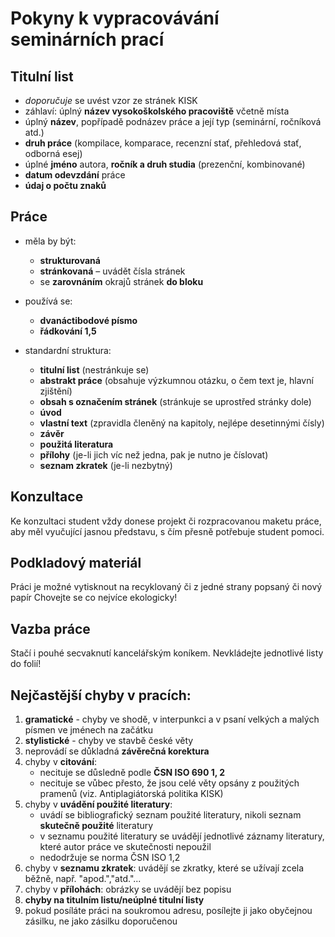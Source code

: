 # Pokyny k vypracovávání seminárních prací 

## Titulní list 

- *doporučuje* se uvést vzor ze stránek KISK 
- záhlaví: úplný **název vysokoškolského pracoviště** včetně místa 
- úplný **název**, popřípadě podnázev práce a její typ (seminární, ročníková atd.) 
- **druh práce** (kompilace, komparace, recenzní stať, přehledová stať, odborná esej)
- úplné **jméno** autora, **ročník a druh studia** (prezenční, kombinované) 
- **datum odevzdání** práce 
- **údaj o počtu znaků**

## Práce

- měla by být: 
	- **strukturovaná** 
	- **stránkovaná** – uvádět čísla stránek 
	- se **zarovnáním** okrajů stránek **do bloku**

- používá se: 
	- **dvanáctibodové písmo**
	- **řádkování 1,5**

- standardní struktura: 
	- **titulní list** (nestránkuje se) 
	- **abstrakt práce** (obsahuje výzkumnou otázku, o čem text je, hlavní zjištění)
	- **obsah s označením stránek** (stránkuje se uprostřed stránky dole) 
	- **úvod**
	- **vlastní text** (zpravidla členěný na kapitoly, nejlépe desetinnými čísly) 
	- **závěr**
	- **použitá literatura** 
	- **přílohy** (je-li jich víc než jedna, pak je nutno je číslovat) 
	- **seznam zkratek** (je-li nezbytný) 

## Konzultace

Ke konzultaci student vždy donese projekt či rozpracovanou maketu práce, aby měl vyučující jasnou představu, s čím přesně potřebuje student pomoci.

## Podkladový materiál 

Práci je možné vytisknout na recyklovaný či z jedné strany popsaný či nový papír Chovejte se co nejvíce ekologicky! 

## Vazba práce 

Stačí i pouhé secvaknutí kancelářským koníkem. Nevkládejte jednotlivé listy do folií!

## Nejčastější chyby v pracích: 

1. **gramatické** - chyby ve shodě, v interpunkci a v psaní velkých a malých písmen ve jménech na začátku 
2. **stylistické** - chyby ve stavbě české věty 
3. neprovádí se důkladná **závěrečná korektura** 
4. chyby v **citování**: 
	- necituje se důsledně podle **ČSN ISO 690 1, 2** 
	- necituje se vůbec přesto, že jsou celé věty opsány z použitých pramenů (viz. Antiplagiátorská politika KISK) 
5. chyby v **uvádění použité literatury**: 
	- uvádí se bibliografický seznam použité literatury, nikoli seznam **skutečně použité** literatury 
	- v seznamu použité literatury se uvádějí jednotlivé záznamy literatury, které autor práce ve skutečnosti nepoužil 
	- nedodržuje se norma ČSN ISO 1,2 
6. chyby v **seznamu zkratek**: uvádějí se zkratky, které se užívají zcela běžně, např. "apod.","atd."... 
7. chyby v **přílohách**: obrázky se uvádějí bez popisu 
8. **chyby na titulním listu/neúplné titulní listy**
9. pokud posíláte práci na soukromou adresu, posílejte ji jako obyčejnou zásilku, ne jako zásilku doporučenou
